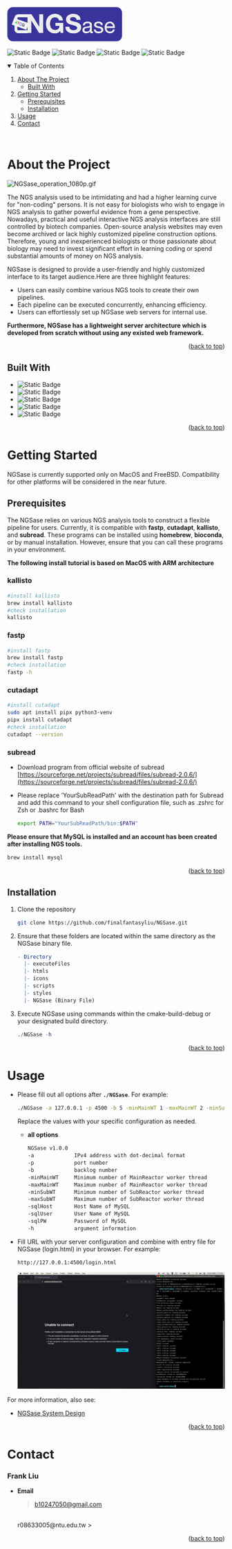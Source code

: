  
<a name="readme-top"></a>

<img src="readme_images/NGSase_logo.png" alt="Logo" width="" height="80">

![Static Badge](https://img.shields.io/badge/release-v1.0.0-green?logo=github)
![Static Badge](https://img.shields.io/badge/MacOS%2FFreeBSD-supported-green)
![Static Badge](https://img.shields.io/badge/NGS-analysis-royalblue?labelColor=orange)
![Static Badge](https://img.shields.io/badge/Maturity%20Level-~95%25-yellow?style=flat&labelColor=black)






<details open>
  <summary>Table of Contents</summary>
  <ol>
    <li>
      <a href="#about-the-project">About The Project</a>
      <ul>
        <li><a href="#built-with">Built With</a></li>
      </ul>
    </li>
    <li>
      <a href="#getting-started">Getting Started</a>
      <ul>
        <li><a href="#prerequisites">Prerequisites</a></li>
        <li><a href="#installation">Installation</a></li>
      </ul>
    </li>
    <li><a href="#usage">Usage</a></li>
    <li><a href="#contact">Contact</a></li>
  </ol>
</details>
<br />


# About the Project
![NGSase_operation_1080p.gif](readme_images/NGSase_operation_1080p.gif)

The NGS analysis used to be intimidating and had a higher learning curve for "non-coding" persons. It is not easy for biologists who wish to engage in NGS analysis to gather powerful evidence from a gene perspective. Nowadays, practical and useful interactive NGS analysis interfaces are still controlled by biotech companies. Open-source analysis websites may even become archived or lack highly customized pipeline construction options. Therefore, young and inexperienced biologists or those passionate about biology may need to invest significant effort in learning coding or spend substantial amounts of money on NGS analysis.

NGSase is designed to provide a user-friendly and highly customized interface to its target audience.Here are three highlight features: 

- Users can easily combine various NGS tools to create their own pipelines.
- Each pipeline can be executed concurrently, enhancing efficiency.
- Users can effortlessly set up NGSase web servers for internal use.

**Furthermore, NGSase has a lightweight server architecture which is developed from scratch without using any existed web framework.**
<p align="right">(<a href="#readme-top">back to top</a>)</p>

## Built With

* ![Static Badge](https://img.shields.io/badge/c%2B%2B17-green?style=for-the-badge&logo=c%2B%2B&color=blue)
* ![Static Badge](https://img.shields.io/badge/HTML-orange?style=for-the-badge&logo=html5&logoColor=white)
* ![Static Badge](https://img.shields.io/badge/css-royalblue?style=for-the-badge&logo=css3&labelColor=royalblue)
* ![Static Badge](https://img.shields.io/badge/JavaScript-green?style=for-the-badge&logo=javascript&logoColor=white)
* ![Static Badge](https://img.shields.io/badge/MySQL%208.3.0-purple?style=for-the-badge&logo=mysql&logoColor=white)
<p align="right">(<a href="#readme-top">back to top</a>)</p>

# Getting Started

NGSase is currently supported only on MacOS and FreeBSD. Compatibility for other platforms will be considered in the near future.
## Prerequisites

The NGSase relies on various NGS analysis tools to construct a flexible pipeline for users. Currently, it is compatible with **fastp**, **cutadapt**, **kallisto**, and **subread**. These programs can be installed using **homebrew**, **bioconda**, or by manual installation. However, ensure that you can call these programs in your environment.  

**The following install tutorial is based on MacOS with ARM architecture**

### kallisto

```bash
#install kallisto
brew install kallisto
#check installation
kallisto
```

### fastp

```bash
#install fastp
brew install fastp
#check installation
fastp -h
```

### cutadapt

```bash
#install cutadapt
sudo apt install pipx python3-venv
pipx install cutadapt
#check installation
cutadapt --version
```

### subread

- Download program from official website of subread
[https://sourceforge.net/projects/subread/files/subread-2.0.6/](https://sourceforge.net/projects/subread/files/subread-2.0.6/)
- Please replace 'YourSubReadPath' with the destination path for Subread and add this command to your shell configuration file, such as .zshrc for Zsh or .bashrc for Bash
    
    ```bash
    export PATH="YourSubReadPath/bin:$PATH"
    ```
    

**Please ensure that MySQL is installed and an account has been created after installing NGS tools.**

```bash
brew install mysql
```
<p align="right">(<a href="#readme-top">back to top</a>)</p>

## Installation

1. Clone the repository
    
    ```bash
    git clone https://github.com/finalfantasyliu/NGSase.git
    ```
    
2. Ensure that these folders are located within the same directory as the NGSase binary file.
    
    ```mathematica
    - Directory
      |- executeFiles
      |- htmls
      |- icons
      |- scripts
      |- styles
      |- NGSase (Binary File)
    ```
    
3. Execute NGSase using commands within the cmake-build-debug or your designated build directory.
    
    ```mathematica
    ./NGSase -h
    ```
    
<p align="right">(<a href="#readme-top">back to top</a>)</p>

# Usage

- Please fill out all options after **`./NGSase`**. For example:
    
    ```bash
    ./NGSase -a 127.0.0.1 -p 4500 -b 5 -minMainWT 1 -maxMainWT 2 -minSubWT 1 -maxSubWT 6 -sqlHost localhost -sqlUser BIOLAB -sqlPW 1234567
    ```
    
    Replace the values with your specific configuration as needed.
    
    - **all options**
        
        ```bash
        NGSase v1.0.0
        -a             IPv4 address with dot-decimal format
        -p             port number
        -b             backlog number
        -minMainWT     Minimum number of MainReactor worker thread
        -maxMainWT     Maximum number of MainReactor worker thread
        -minSubWT      Minimum number of SubReactor worker thread
        -maxSubWT      Maximum number of SubReactor worker thread
        -sqlHost       Host Name of MySQL
        -sqlUser       User Name of MySQL
        -sqlPW         Password of MySQL
        -h             argument information
        ```
        
- Fill URL with your server configuration and combine with entry file for NGSase (login.html) in your browser. For example:
    
    ```bash
    http://127.0.0.1:4500/login.html
    ```
    
    ![NGSase_URL](readme_images/NGSase_URL.gif)
    

For more information, also see:

- [NGSase System Design](https://sharp-wandflower-7df.notion.site/NGSase-System-Design-41e93538f72448b18d8d8440da4ac045?pvs=4)

<p align="right">(<a href="#readme-top">back to top</a>)</p>

# Contact

### Frank Liu

- **Email**
    
    > b10247050@gmail.com
    <br />
    r08633005@ntu.edu.tw
    >
<p align="right">(<a href="#readme-top">back to top</a>)</p>
